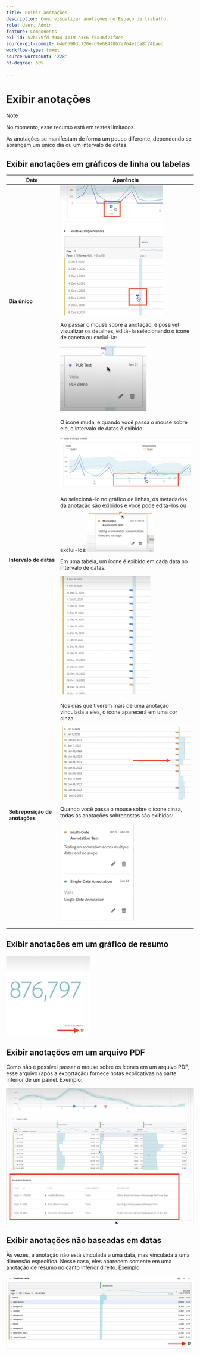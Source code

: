 ```yaml
---
title: Exibir anotações
description: Como visualizar anotações no Espaço de trabalho.
role: User, Admin
feature: Components
exl-id: 52b179fd-d9a4-4119-a3c6-f6a36f24f8ea
source-git-commit: b4e65903c720ecd9e684f8b7a764e2ba8f74baed
workflow-type: tm+mt
source-wordcount: '228'
ht-degree: 50%

---
```


# Exibir anotações

>[!NOTE]
>
>No momento, esse recurso está em testes limitados.

As anotações se manifestam de forma um pouco diferente, dependendo se abrangem um único dia ou um intervalo de datas.

## Exibir anotações em gráficos de linha ou tabelas

| Data | Aparência |
| --- | --- |
| **Dia único** | ![](assets/single-day.png)<p>Ao passar o mouse sobre a anotação, é possível visualizar os detalhes, editá-la selecionando o ícone de caneta ou excluí-la:<p> ![](assets/hover.png) |
| **Intervalo de datas** | O ícone muda, e quando você passa o mouse sobre ele, o intervalo de datas é exibido.<p>![](assets/multi-day.png)<p>Ao selecioná-lo no gráfico de linhas, os metadados da anotação são exibidos e você pode editá-los ou excluí-los:![](assets/multi-hover.png)<p>Em uma tabela, um ícone é exibido em cada data no intervalo de datas.<p>![](assets/multi-day-table.png) |
| **Sobreposição de anotações** | Nos dias que tiverem mais de uma anotação vinculada a eles, o ícone aparecerá em uma cor cinza.<p>![](assets/grey.png)<p>Quando você passa o mouse sobre o ícone cinza, todas as anotações sobrepostas são exibidas:<p>![](assets/overlap.png) |

## Exibir anotações em um gráfico de resumo

![](assets/ann-summary.png)

## Exibir anotações em um arquivo PDF

Como não é possível passar o mouse sobre os ícones em um arquivo PDF, esse arquivo (após a exportação) fornece notas explicativas na parte inferior de um painel. Exemplo:

![](assets/ann-pdf.png)

## Exibir anotações não baseadas em datas

Às vezes, a anotação não está vinculada a uma data, mas vinculada a uma dimensão específica. Nesse caso, eles aparecem somente em uma anotação de resumo no canto inferior direito. Exemplo:

![](assets/non-date.png)
